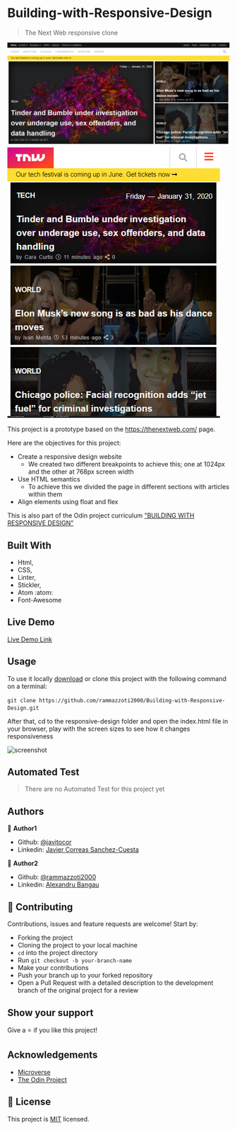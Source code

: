 # Building-with-Responsive-Design

> The Next Web responsive clone

![screenshot](/assets/screenshot1.png) ![screenshot](/assets/screenshot2.png)


This project is a prototype based on the https://thenextweb.com/ page.

Here are the objectives for this project:
* Create a responsive design website
	* We created two different breakpoints to achieve this; one at 1024px and the other at 768px screen width
* Use HTML semantics
	* To achieve this we divided the page in different sections with articles within them
* Align elements using float and flex

This is also part of the Odin project curriculum ["BUILDING WITH RESPONSIVE DESIGN"](https://www.theodinproject.com/courses/html5-and-css3/lessons/building-with-responsive-design)

## Built With

- Html,
- CSS,
- Linter,
- Stickler,
- Atom :atom:
- Font-Awesome

## Live Demo

[Live Demo Link](https://rawcdn.githack.com/rammazzoti2000/Building-with-Responsive-Design/e42e9bd30aa0a767f84ce18a5b968b63ebad59a9/index.html)

## Usage

To use it locally [download](https://github.com/rammazzoti2000/Building-with-Responsive-Design/archive/master.zip) or clone this project with the following command on a terminal:

```git clone https://github.com/rammazzoti2000/Building-with-Responsive-Design.git```

After that, cd to the responsive-design folder and open the index.html file in your browser, play with the screen sizes to see how it changes responsiveness

![screenshot](assets/responsive-mockup.png)

## Automated Test

> There are no Automated Test for this project yet


## Authors

👤 **Author1**

- Github: [@javitocor](https://github.com/javitocor)
- Linkedin: [Javier Correas Sanchez-Cuesta](https://www.linkedin.com/in/javier-correas-sanchez-cuesta-15289482/)

👤 **Author2**

- Github: [@rammazzoti2000](https://github.com/rammazzoti2000)
- Linkedin: [Alexandru Bangau](https://www.linkedin.com/in/alexandru-bangau/)

## 🤝 Contributing

Contributions, issues and feature requests are welcome! Start by:
* Forking the project
* Cloning the project to your local machine
* `cd` into the project directory
* Run `git checkout -b your-branch-name`
* Make your contributions
* Push your branch up to your forked repository
* Open a Pull Request with a detailed description to the development branch of the original project for a review

## Show your support
Give a :star: if you like this project!

## Acknowledgements
* [Microverse](https://www.microverse.org/)
* [The Odin Project](https://www.theodinproject.com/)

## 📝 License

This project is [MIT](https://opensource.org/licenses/MIT) licensed.

